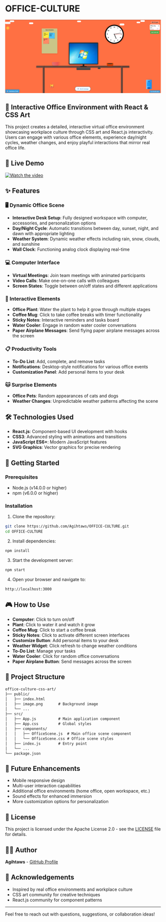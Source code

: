 # OFFICE-CULTURE

![Project Screenshot](public/Screenshot%202025-07-26%20171337.png)

## 🏢 Interactive Office Environment with React & CSS Art

This project creates a detailed, interactive virtual office environment showcasing workplace culture through CSS art and React.js interactivity. Users can engage with various office elements, experience day/night cycles, weather changes, and enjoy playful interactions that mirror real office life.

## 🌟 Live Demo

[![Watch the video](https://img.youtube.com/vi/1QRVqoeHdRk/0.jpg)](https://www.youtube.com/watch?v=1QRVqoeHdRk)


## ✨ Features

### 🖥️ Dynamic Office Scene
- **Interactive Desk Setup**: Fully designed workspace with computer, accessories, and personalization options
- **Day/Night Cycle**: Automatic transitions between day, sunset, night, and dawn with appropriate lighting
- **Weather System**: Dynamic weather effects including rain, snow, clouds, and sunshine
- **Wall Clock**: Functioning analog clock displaying real-time

### 💻 Computer Interface
- **Virtual Meetings**: Join team meetings with animated participants
- **Video Calls**: Make one-on-one calls with colleagues
- **Screen States**: Toggle between on/off states and different applications

### 🌱 Interactive Elements
- **Office Plant**: Water the plant to help it grow through multiple stages
- **Coffee Mug**: Click to take coffee breaks with timer functionality
- **Sticky Notes**: Interactive reminders and tasks board
- **Water Cooler**: Engage in random water cooler conversations
- **Paper Airplane Messages**: Send flying paper airplane messages across the screen

### 📋 Productivity Tools
- **To-Do List**: Add, complete, and remove tasks
- **Notifications**: Desktop-style notifications for various office events
- **Customization Panel**: Add personal items to your desk

### 🐱 Surprise Elements
- **Office Pets**: Random appearances of cats and dogs
- **Weather Changes**: Unpredictable weather patterns affecting the scene

## 🛠️ Technologies Used

- **React.js**: Component-based UI development with hooks
- **CSS3**: Advanced styling with animations and transitions
- **JavaScript ES6+**: Modern JavaScript features
- **SVG Graphics**: Vector graphics for precise rendering

## 🚀 Getting Started

### Prerequisites
- Node.js (v14.0.0 or higher)
- npm (v6.0.0 or higher)

### Installation

1. Clone the repository:
```bash
git clone https://github.com/Agihtaws/OFFICE-CULTURE.git
cd OFFICE-CULTURE
```

2. Install dependencies:
```bash
npm install
```

3. Start the development server:
```bash
npm start
```

4. Open your browser and navigate to:
```
http://localhost:3000
```

## 🎮 How to Use

- **Computer**: Click to turn on/off
- **Plant**: Click to water it and watch it grow
- **Coffee Mug**: Click to start a coffee break
- **Sticky Notes**: Click to activate different screen interfaces
- **Customize Button**: Add personal items to your desk
- **Weather Widget**: Click refresh to change weather conditions
- **To-Do List**: Manage your tasks
- **Water Cooler**: Click for random office conversations
- **Paper Airplane Button**: Send messages across the screen

## 🧩 Project Structure

```
office-culture-css-art/
├── public/
│   ├── index.html
│   ├── image.png       # Background image
│   └── ...
├── src/
│   ├── App.js          # Main application component
│   ├── App.css         # Global styles
│   ├── components/
│   │   ├── OfficeScene.js  # Main office scene component
│   │   └── OfficeScene.css # Office scene styles
│   ├── index.js        # Entry point
│   └── ...
└── package.json
```

## 🔮 Future Enhancements

- Mobile responsive design
- Multi-user interaction capabilities
- Additional office environments (home office, open workspace, etc.)
- Sound effects for enhanced immersion
- More customization options for personalization

## 📄 License

This project is licensed under the Apache License 2.0 - see the [LICENSE](LICENSE) file for details.

## 👨‍💻 Author

**Agihtaws** - [GitHub Profile](https://github.com/Agihtaws)

## 🙏 Acknowledgements

- Inspired by real office environments and workplace culture
- CSS art community for creative techniques
- React.js community for component patterns

---

Feel free to reach out with questions, suggestions, or collaboration ideas!
